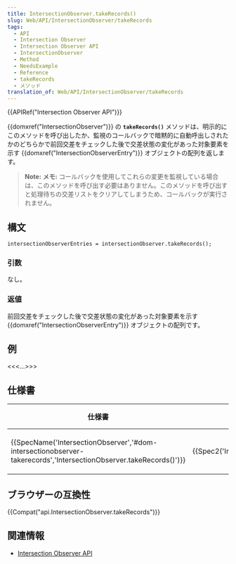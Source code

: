 ```yaml
---
title: IntersectionObserver.takeRecords()
slug: Web/API/IntersectionObserver/takeRecords
tags:
  - API
  - Intersection Observer
  - Intersection Observer API
  - IntersectionObserver
  - Method
  - NeedsExample
  - Reference
  - takeRecords
  - メソッド
translation_of: Web/API/IntersectionObserver/takeRecords
---
```

{{APIRef("Intersection Observer API")}}

{{domxref("IntersectionObserver")}} の **`takeRecords()`** メソッドは、明示的にこのメソッドを呼び出したか、監視のコールバックで暗黙的に自動呼出しされたかのどちらかで前回交差をチェックした後で交差状態の変化があった対象要素を示す {{domxref("IntersectionObserverEntry")}} オブジェクトの配列を返します。

> **Note:** **メモ:** コールバックを使用してこれらの変更を監視している場合は、このメソッドを呼び出す必要はありません。このメソッドを呼び出すと処理待ちの交差リストをクリアしてしまうため、コールバックが実行されません。

## 構文

    intersectionObserverEntries = intersectionObserver.takeRecords();

### 引数

なし。

### 返値

前回交差をチェックした後で交差状態の変化があった対象要素を示す {{domxref("IntersectionObserverEntry")}} オブジェクトの配列です。

## 例

<<<...>>>

## 仕様書

| 仕様書                                                                                                                                                   | 状態                                         | 備考     |
| -------------------------------------------------------------------------------------------------------------------------------------------------------- | -------------------------------------------- | -------- |
| {{SpecName('IntersectionObserver','#dom-intersectionobserver-takerecords','IntersectionObserver.takeRecords()')}} | {{Spec2('IntersectionObserver')}} | 初回定義 |

## ブラウザーの互換性

{{Compat("api.IntersectionObserver.takeRecords")}}

## 関連情報

- [Intersection Observer API](/ja/docs/Web/API/Intersection_Observer_API)
